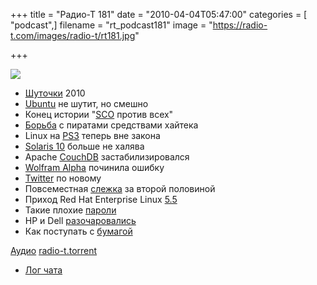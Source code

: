 +++
title = "Радио-Т 181"
date = "2010-04-04T05:47:00"
categories = [ "podcast",]
filename = "rt_podcast181"
image = "https://radio-t.com/images/radio-t/rt181.jpg"

+++

![](https://radio-t.com/images/radio-t/rt181.jpg)

- [Шуточки](http://www.opennet.ru/opennews/art.shtml?num=26046) 2010
- [Ubuntu](http://www.opennet.ru/opennews/art.shtml?num=25994) не шутит, но смешно
- Конец истории "[SCO](http://www.opennet.ru/opennews/art.shtml?num=26031) против всех"
- [Борьба](http://itc.ua/node/45123) с пиратами средствами хайтека
- Linux на [PS3](http://www.crunchgear.com/2010/03/29/no-more-linux-for-the-ps3/) теперь вне закона
- [Solaris 10](http://www.opennet.ru/opennews/art.shtml?num=26003) больше не халява
- Apache [CouchDB](http://www.opennet.ru/opennews/art.shtml?num=26023) застабилизировался
- [Wolfram Alpha](http://www.readwriteweb.com/archives/wolfram_alpha_admits_mistake_mobile_site_is_back_i.php) починила ошибку
- [Twitter](http://techcrunch.com/2010/03/30/twitter-launches-a-new-dynamic-homepage/) по новому
- Повсеместная [слежка](http://hitech.tomsk.ru/newsinternet/14671-jelektronnaja-slezhka-za-svoejj-vtorojj.html) за второй половиной
- Приход Red Hat Enterprise Linux [5.5](http://www.opennet.ru/opennews/art.shtml?num=26021)
- Такие плохие [пароли](http://lifehacker.com/5505400/how-id-hack-your-weak-passwords)
- HP и Dell [разочаровались](http://cnews.ru/news/top/index.shtml?2010/04/02/385231)
- Как поступать с [бумагой](http://net.compulenta.ru/520144/)

[Аудио](https://archive.rucast.net/radio-t/media/rt_podcast181.mp3)
[radio-t.torrent](http://www.radio-t.com/torrents/rt_podcast181.mp3.torrent)

* [Лог чата](http://chat.radio-t.com/logs/radio-t-181.html)
<audio src="https://archive.rucast.net/radio-t/media/rt_podcast181.mp3" preload="none"></audio>